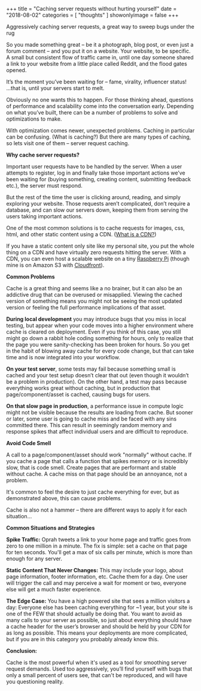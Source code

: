 +++
title = "Caching server requests without hurting yourself"
date = "2018-08-02"
categories = [ "thoughts" ]
showonlyimage = false
+++


Aggressively caching server requests, a great way to sweep bugs under the rug
<!--more-->

So you made something great – be it a photograph, blog post, or even just a forum comment –  and you put it on a website. Your website, to be specific. A small but consistent flow of traffic came in, until one day someone shared a link to your website from a little place called Reddit, and the flood gates opened. 

It’s the moment you’ve been waiting for – fame, virality, influencer status! ...that is, until your servers start to melt.

Obviously no one wants this to happen. For those thinking ahead, questions of performance and scalability come into the conversation early. Depending on what you’ve built, there can be a number of problems to solve and optimizations to make. 

With optimization comes newer, unexpected problems. Caching in particular can be confusing. (What is caching?) But there are many types of caching, so lets visit one of them – server request caching.

**Why cache server requests?**

Important user requests have to be handled by the server. When a user attempts to register, log in and finally take those important actions we’ve been waiting for (buying something, creating content, submitting feedback etc.), the server must respond. 

But the rest of the time the user is clicking around, reading, and simply exploring your website. Those requests aren’t complicated, don’t require a database, and can slow our servers down, keeping them from serving the users taking important actions.

One of the most common solutions is to cache requests for images, css, html, and other static content using a CDN. ([What is a CDN?](https://en.wikipedia.org/wiki/Content_delivery_network))

If you have a static content only site like my personal site, you put the whole thing on a CDN and have virtually zero requests hitting the server. With a CDN, you can even host a scalable website on a tiny [Raspberry Pi](https://blog.cloudflare.com/dyi-web-server-raspberry-pi-cloudflare/) (though mine is on Amazon S3 with [Cloudfront](https://aws.amazon.com/cloudfront/)).

**Common Problems**

Cache is a great thing and seems like a no brainer, but it can also be an addictive drug that can be overused or misapplied. Viewing the cached version of something means you might not be seeing the most updated version or feeling the full performance implications of that asset.

**During local development** you may introduce bugs that you miss in local testing, but appear when your code moves into a higher environment where cache is cleared on deployment. Even if you think of this case, you still might go down a rabbit hole coding something for hours, only to realize that the page you were sanity-checking has been broken for hours. So you get in the habit of blowing away cache for every code change, but that can take time and is now integrated into your workflow. 

**On your test server**, some tests may fail because something small is cached and your test setup doesn’t clear that out (even though it wouldn’t be a problem in production). On the other hand, a test may pass because everything works great without caching, but in production that page/component/asset is cached, causing bugs for users.

**On that slow page in production**, a performance issue in compute logic might not be visible because the results are loading from cache. But sooner or later, some user is going to cache miss and be faced with any sins committed there. This can result in seemingly random memory and response spikes that affect individual users and are difficult to reproduce.

**Avoid Code Smell**

A call to a page/component/asset should work "normally" without cache. If you cache a page that calls a function that spikes memory or is incredibly slow, that is code smell. Create pages that are performant and stable without cache. A cache miss on that page should be an annoyance, not a problem.

It's common to feel the desire to just cache everything for ever, but as demonstrated above, this can cause problems.

Cache is also not a hammer – there are different ways to apply it for each situation…

**Common Situations and Strategies**

**Spike Traffic:** Oprah tweets a link to your home page and traffic goes from zero to one million in a minute. The fix is simple: set a cache on that page for ten seconds. You'll get a max of six calls per minute, which is more than enough for any server.

**Static Content That Never Changes:** This may include your logo, about page information, footer information, etc. Cache them for a day. One user will trigger the call and may perceive a wait for moment or two, everyone else will get a much faster experience.

**The Edge Case:** You have a high powered site that sees a million visitors a day: Everyone else has been caching everything for ~1 year, but your site is one of the FEW that should actually be doing that. You want to avoid as many calls to your server as possible, so just about everything should have a cache header for the user’s browser and should be held by your CDN for as long as possible. This means your deployments are more complicated, but if you are in this category you probably already know this.

**Conclusion:**

Cache is the most powerful when it's used as a tool for smoothing server request demands. Used too aggressively, you’ll find yourself with bugs that only a small percent of users see, that can't be reproduced, and will have you questioning reality.


